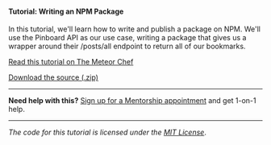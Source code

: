 #### Tutorial: Writing an NPM Package

In this tutorial, we'll learn how to write and publish a package on NPM. We'll use the Pinboard API as our use case, writing a package that gives us a wrapper around their /posts/all endpoint to return all of our bookmarks.

[Read this tutorial on The Meteor Chef](https://themeteorchef.com/tutorials/writing-an-npm-package)  

[Download the source (.zip)](https://github.com/themeteorchef/writing-an-npm-package/archive/master.zip)

---

**Need help with this?** [Sign up for a Mentorship appointment](https://themeteorchef.com/mentorship?readme=writing-an-npm-package) and get 1-on-1 help.

---

_The code for this tutorial is licensed under the [MIT License](http://opensource.org/licenses/MIT)_.
